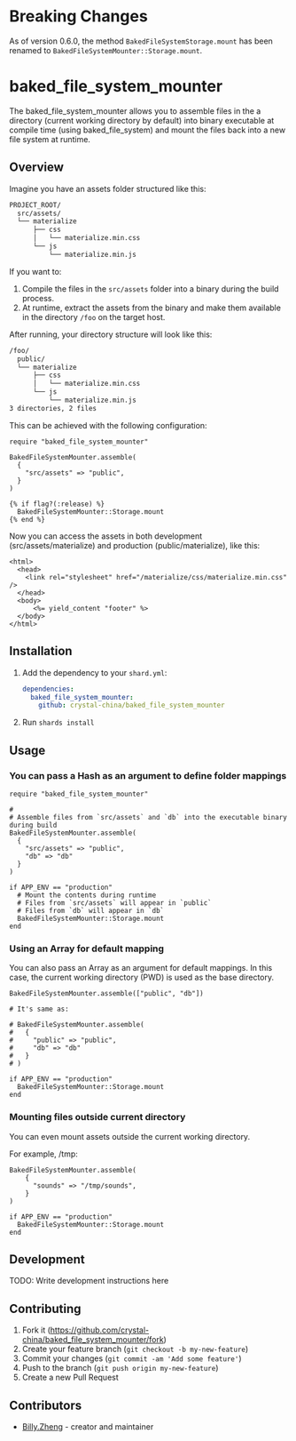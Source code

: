 # Breaking Changes

As of version 0.6.0, the method `BakedFileSystemStorage.mount` has been renamed
to `BakedFileSystemMounter::Storage.mount`.


# baked_file_system_mounter

The baked_file_system_mounter allows you to assemble files in the a directory 
(current working directory by default) into binary executable at compile time 
(using baked_file_system) and mount the files back into a new file system at runtime.

## Overview

Imagine you have an assets folder structured like this:


```sh
PROJECT_ROOT/
  src/assets/
  └── materialize
	  ├── css
	  │   └── materialize.min.css
	  └── js
		  └── materialize.min.js
```

If you want to:

1. Compile the files in the `src/assets` folder into a binary during the build process.
2. At runtime, extract the assets from the binary and make them available in the 
   directory `/foo` on the target host.

After running, your directory structure will look like this:

```sh
/foo/
  public/
  └── materialize
	  ├── css
	  │   └── materialize.min.css
	  └── js
		  └── materialize.min.js
3 directories, 2 files
```

This can be achieved with the following configuration:

```crystal
require "baked_file_system_mounter"

BakedFileSystemMounter.assemble(
  {
    "src/assets" => "public",
  }
)

{% if flag?(:release) %}
  BakedFileSystemMounter::Storage.mount
{% end %}
```

Now you can access the assets in both development (src/assets/materialize) 
and production (public/materialize), like this:

```erb
<html>
  <head>
    <link rel="stylesheet" href="/materialize/css/materialize.min.css" />
  </head>
  <body>
      <%= yield_content "footer" %>
  </body>
</html>
```

## Installation

1. Add the dependency to your `shard.yml`:

   ```yaml
   dependencies:
     baked_file_system_mounter:
       github: crystal-china/baked_file_system_mounter
   ```

2. Run `shards install`

## Usage

### You can pass a Hash as an argument to define folder mappings

```crystal
require "baked_file_system_mounter"

#
# Assemble files from `src/assets` and `db` into the executable binary during build
BakedFileSystemMounter.assemble(
  {
    "src/assets" => "public",
    "db" => "db"
  }
)

if APP_ENV == "production"
  # Mount the contents during runtime
  # Files from `src/assets` will appear in `public`
  # Files from `db` will appear in `db`
  BakedFileSystemMounter::Storage.mount
end

```

### Using an Array for default mapping

You can also pass an Array as an argument for default mappings. In this case, 
the current working directory (PWD) is used as the base directory.

```crystal
BakedFileSystemMounter.assemble(["public", "db"])

# It's same as:

# BakedFileSystemMounter.assemble(
#   {
#     "public" => "public",
#     "db" => "db"
#   }
# )

if APP_ENV == "production" 
  BakedFileSystemMounter::Storage.mount
end

```
### Mounting files outside current directory

You can even mount assets outside the current working directory. 

For example,  /tmp:


```crystal
BakedFileSystemMounter.assemble(
    {
      "sounds" => "/tmp/sounds",
    }
)

if APP_ENV == "production" 
  BakedFileSystemMounter::Storage.mount
end
```

## Development

TODO: Write development instructions here

## Contributing

1. Fork it (<https://github.com/crystal-china/baked_file_system_mounter/fork>)
2. Create your feature branch (`git checkout -b my-new-feature`)
3. Commit your changes (`git commit -am 'Add some feature'`)
4. Push to the branch (`git push origin my-new-feature`)
5. Create a new Pull Request

## Contributors

- [Billy.Zheng](https://github.com/zw963) - creator and maintainer
